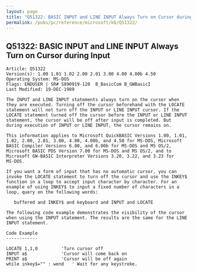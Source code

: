 ```yaml
---
layout: page
title: "Q51322: BASIC INPUT and LINE INPUT Always Turn on Cursor during Input"
permalink: /pubs/pc/reference/microsoft/kb/Q51322/
---
```


## Q51322: BASIC INPUT and LINE INPUT Always Turn on Cursor during Input

	Article: Q51322
	Version(s): 1.00 1.01 1.02 2.00 2.01 3.00 4.00 4.00b 4.50
	Operating System: MS-DOS
	Flags: ENDUSER | SR# S890919-120  B_BasicCom B_GWBasicI
	Last Modified: 19-DEC-1989
	
	The INPUT and LINE INPUT statements always turn on the cursor when
	they are executed. Turning off the cursor beforehand with the LOCATE
	statement will not turn off the INPUT or LINE INPUT cursor. If the
	LOCATE statement turned off the cursor before the INPUT or LINE INPUT
	statement, the cursor will be off after input is completed. But
	during execution of INPUT or LINE INPUT, the cursor remains on.
	
	This information applies to Microsoft QuickBASIC Versions 1.00, 1.01,
	1.02, 2.00, 2.01, 3.00, 4.00, 4.00b, and 4.50 for MS-DOS, Microsoft
	BASIC Compiler Versions 6.00, and 6.00b for MS-DOS and MS OS/2,
	Microsoft BASIC PDS Version 7.00 for MS-DOS and MS OS/2, and to
	Microsoft GW-BASIC Interpreter Versions 3.20, 3.22, and 3.23 for
	MS-DOS.
	
	If you want a form of input that has no automatic cursor, you can
	invoke the LOCATE statement to turn off the cursor and use the INKEY$
	function in a loop to accept input character by character. For an
	example of using INKEY$ to input a fixed number of characters in a
	loop, query on the following words:
	
	   buffered and INKEY$ and keyboard and INPUT and LOCATE
	
	The following code example demonstrates the visibility of the cursor
	when using the INPUT statement. The results are the same for the LINE
	INPUT statement.
	
	Code Example
	------------
	
	LOCATE 1,1,0         'Turn cursor off
	INPUT a$             'Cursor will come back on
	PRINT a$             'Cursor will be off again
	while inkey$="" : wend   ' Wait for any keystroke.
